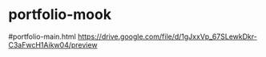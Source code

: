 # portfolio-mook

#portfolio-main.html
https://drive.google.com/file/d/1gJxxVp_67SLewkDkr-C3aFwcH1Aikw04/preview


 